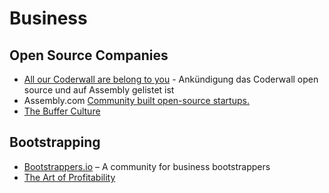 # Business

## Open Source Companies

* [All our Coderwall are belong to you](http://hackernoons.com/all-our-coderwall-are-belong-to-you) - Ankündigung das Coderwall open source und auf Assembly gelistet ist
* Assembly.com [Community built open-source startups.](https://assembly.com/)
* [The Buffer Culture](http://de.slideshare.net/Bufferapp/buffer-culture-04)

## Bootstrapping

* [Bootstrappers.io](http://www.bootstrappers.io/) – A community for business bootstrappers
* [The Art of Profitability](http://codingvc.com/the-art-of-profitability)
